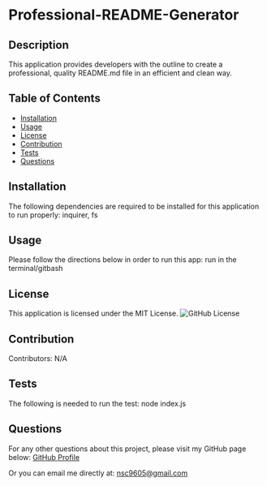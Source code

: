 
  
  # Professional-README-Generator
  

  ## Description
   This application provides developers with the outline to create a professional, quality README.md file in an efficient and clean way.

  ## Table of Contents
  
  * [Installation](#installation)
  * [Usage](#usage)
  * [License](#license)
  * [Contribution](#contribution)
  * [Tests](#tests)
  * [Questions](#questions)
 

  ## Installation
  The following dependencies are required to be installed for this application to run properly:
      inquirer, fs

  ## Usage
  Please follow the directions below in order to run this app:
      run in the terminal/gitbash

  ## License
  This application is licensed under the MIT License.
      ![GitHub License](https://img.shields.io/badge/license-MIT-yellow.svg)

  ## Contribution
  Contributors:
      N/A
    
  ## Tests
  The following is needed to run the test: 
      node index.js
    
  ## Questions
  For any other questions about this project, please visit my GitHub page below:
      [GitHub Profile](https://github.com/nsc9605/Professional-README-Generator)
    
  Or you can email me directly at: nsc9605@gmail.com
  

